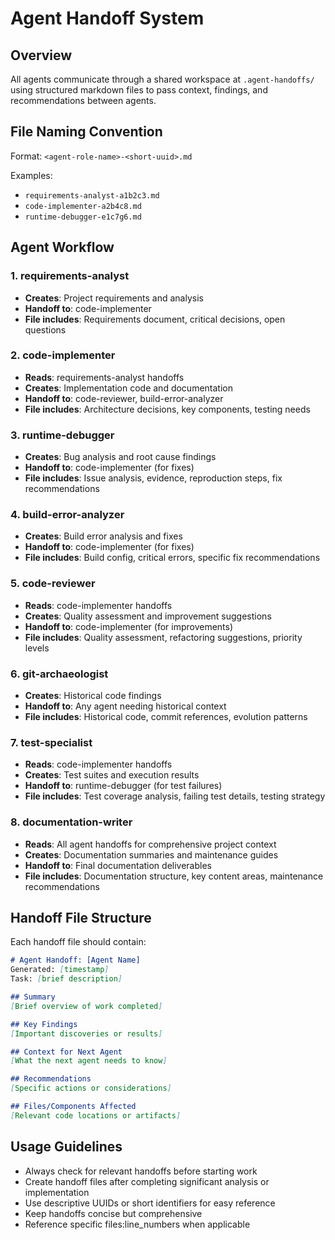 # Agent Handoff System

## Overview
All agents communicate through a shared workspace at `.agent-handoffs/` using structured markdown files to pass context, findings, and recommendations between agents.

## File Naming Convention
Format: `<agent-role-name>-<short-uuid>.md`

Examples:
- `requirements-analyst-a1b2c3.md`
- `code-implementer-a2b4c8.md`
- `runtime-debugger-e1c7g6.md`

## Agent Workflow

### 1. requirements-analyst
- **Creates**: Project requirements and analysis
- **Handoff to**: code-implementer
- **File includes**: Requirements document, critical decisions, open questions

### 2. code-implementer
- **Reads**: requirements-analyst handoffs
- **Creates**: Implementation code and documentation
- **Handoff to**: code-reviewer, build-error-analyzer
- **File includes**: Architecture decisions, key components, testing needs

### 3. runtime-debugger
- **Creates**: Bug analysis and root cause findings
- **Handoff to**: code-implementer (for fixes)
- **File includes**: Issue analysis, evidence, reproduction steps, fix recommendations

### 4. build-error-analyzer
- **Creates**: Build error analysis and fixes
- **Handoff to**: code-implementer (for fixes)
- **File includes**: Build config, critical errors, specific fix recommendations

### 5. code-reviewer
- **Reads**: code-implementer handoffs
- **Creates**: Quality assessment and improvement suggestions
- **Handoff to**: code-implementer (for improvements)
- **File includes**: Quality assessment, refactoring suggestions, priority levels

### 6. git-archaeologist
- **Creates**: Historical code findings
- **Handoff to**: Any agent needing historical context
- **File includes**: Historical code, commit references, evolution patterns

### 7. test-specialist
- **Reads**: code-implementer handoffs
- **Creates**: Test suites and execution results
- **Handoff to**: runtime-debugger (for test failures)
- **File includes**: Test coverage analysis, failing test details, testing strategy

### 8. documentation-writer
- **Reads**: All agent handoffs for comprehensive project context
- **Creates**: Documentation summaries and maintenance guides
- **Handoff to**: Final documentation deliverables
- **File includes**: Documentation structure, key content areas, maintenance recommendations

## Handoff File Structure

Each handoff file should contain:

```markdown
# Agent Handoff: [Agent Name]
Generated: [timestamp]
Task: [brief description]

## Summary
[Brief overview of work completed]

## Key Findings
[Important discoveries or results]

## Context for Next Agent
[What the next agent needs to know]

## Recommendations
[Specific actions or considerations]

## Files/Components Affected
[Relevant code locations or artifacts]
```

## Usage Guidelines
- Always check for relevant handoffs before starting work
- Create handoff files after completing significant analysis or implementation
- Use descriptive UUIDs or short identifiers for easy reference
- Keep handoffs concise but comprehensive
- Reference specific files:line_numbers when applicable